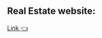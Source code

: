 ## Real Estate website:
[Link :point_left:](https://github.com/MohamedSeleem1995/Real-Estate-website)
